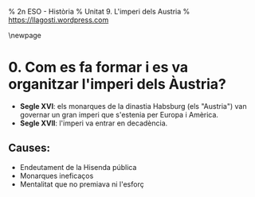 % 2n ESO - Història
% Unitat 9. L'imperi dels Austria
% https://llagosti.wordpress.com

\newpage

# 0. Com es fa formar i es va organitzar l'imperi dels Àustria?

- **Segle XVI**: els monarques de la dinastia Habsburg (els "Austria") van governar un gran imperi que s'estenia per Europa i Amèrica.
- **Segle XVII**: l'imperi va entrar en decadència.

## Causes:

- Endeutament de la Hisenda pública
- Monarques ineficaços
- Mentalitat que no premiava ni l'esforç

